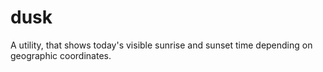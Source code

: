 # dusk
A utility, that shows today's visible sunrise and sunset time depending on geographic coordinates.
